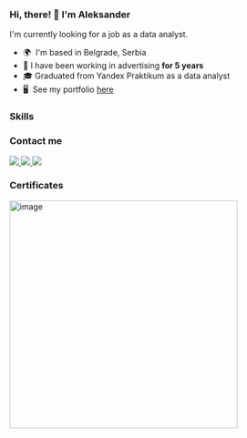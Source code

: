 ### Hi, there! 👋 I'm Aleksander
I'm currently looking for a job as a data analyst.

*   🌍  I'm based in Belgrade, Serbia
*   💼  I have been working in advertising **for 5 years** 
*   🎓  Graduated from Yandex Praktikum as a data analyst
*   🖥️  See my portfolio [here](http://https://github.com/aaallexandr/My-Projects)
  
### Skills 
                    
### Contact me

<div id="badges" class="badge-container">
<a href="https://www.facebook.com/profile.php?id=100031297215038">
<img src="https://img.shields.io/badge/Facebook-blue?style=for-the-badge&logo=facebook&logoColor=white&labelColor=0766FF&color=0766FF&link=https%3A%2F%2"/>
</a>

<a href="https://www.linkedin.com/in/aleksander-aleksakhin/">
<img src="https://img.shields.io/badge/Linkedin-blue?style=for-the-badge&logo=linkedin&logoColor=white&labelColor=0B66C2&color=0B66C2"/>
</a>
<a href="https://t.me/a_aleksakhin">
<img src="https://img.shields.io/badge/Telegram-blue?style=for-the-badge&logo=telegram&logoColor=white&labelColor=32A7DB&color=32A7DB"/>
</a>
</div>

### Certificates

[<img width="400" alt="image" src="https://github.com/aaallexandr/About-Me/assets/126966529/3363a4f3-48d4-4a8a-a434-26c38b158995">](https://drive.google.com/file/d/18mDR9cHZLDsEKo2zzXvPCzEegvs_z0bi/view?usp=sharing)



